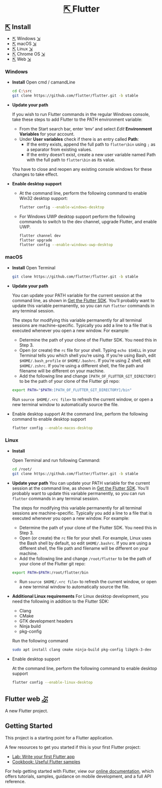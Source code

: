 <h1 align=center>
  <a href=https://flutter.dev>
    ⇱
  </a>
  Flutter
</h1>

## [⇱](https://flutter.dev/docs/get-started/install) Install 
- [⇱](https://flutter.dev/docs/get-started/install/windows) Windows [⇲](#windows)
- [⇱](https://flutter.dev/docs/get-started/install/macos) macOS [⇲](#macos)
- [⇱](https://flutter.dev/docs/get-started/install/linux) Linux [⇲](#linux)
- [⇱](https://flutter.dev/docs/get-started/install/linux) Chrome OS [⇲](#chromeos)
- [⇱](https://flutter.dev/docs/get-started/web) Web [⇲](#web)

### Windows
+ **Install**
  Open cmd / camandLine 
  ```bash
  cd C:\src
  git clone https://github.com/flutter/flutter.git -b stable
  ```
+ **Update your path**

  If you wish to run Flutter commands in the regular Windows console, take these steps to add Flutter to the PATH environment   variable:

  - From the Start search bar, enter ‘env’ and select *Edit* **Environment Variables** for your account.
  - Under **User variables** check if there is an entry called **Path**:
    + If the entry exists, append the full path to `flutter\bin` using `;` as a separator from existing values.
    + If the entry doesn’t exist, create a new user variable named Path with the full path to `flutter\bin` as its value.

  You have to close and reopen any existing console windows for these changes to take effect.
  
+ **Enable desktop support**
  - At the command line, perform the following command to enable Win32 desktop support:

    ```bash
    flutter config --enable-windows-desktop
    ```
  - For Windows UWP desktop support perform the following commands to switch to the dev channel, upgrade Flutter, and enable UWP.

    ```bash
    flutter channel dev
    flutter upgrade
    flutter config --enable-windows-uwp-desktop
    ```
    
### macOS
+ **Install**
  Open Terminal
  ```bash
  git clone https://github.com/flutter/flutter.git -b stable
  ```
  
+ **Update your path**

  You can update your PATH variable for the current session at the command line, as shown in [Get the Flutter SDK](https://flutter.dev/docs/get-started/install/macos#get-sdk). You’ll probably want to update this variable permanently, so you can run `flutter` commands in any terminal session.

  The steps for modifying this variable permanently for all terminal sessions are machine-specific. Typically you add a line to a file that is executed whenever you open a new window. For example:

  - Determine the path of your clone of the Flutter SDK. You need this in Step 3.
  - Open (or create) the `rc` file for your shell. Typing `echo $SHELL` in your Terminal tells you which shell you’re using. If you’re using Bash, edit `$HOME/.bash_profile` or `$HOME/.bashrc`. If you’re using Z shell, edit `$HOME/.zshrc`. If you’re using a different shell, the file path and filename will be different on your machine.
  - Add the following line and change `[PATH_OF_FLUTTER_GIT_DIRECTORY]` to be the path of your clone of the Flutter git repo:

  ```bash
  export PATH="$PATH:[PATH_OF_FLUTTER_GIT_DIRECTORY]/bin"
  ```
  Run `source $HOME/.<rc file>` to refresh the current window, or open a new terminal window to automatically source the file.
  
+ Enable desktop support
  At the command line, perform the following command to enable desktop support
  ```bash
  flutter config --enable-macos-desktop
  ```
  
### Linux
+ **Install**

  Open Terminal and run following Cammand:
  ```bash
  cd /root/
  git clone https://github.com/flutter/flutter.git -b stable
  ```
+ **Update your path**
  You can update your PATH variable for the current session at the command line, as shown in [Get the Flutter SDK](https://flutter.dev/docs/get-started/install/linux#get-sdk). You’ll probably want to update this variable permanently, so you can run `flutter` commands in any terminal session.

  The steps for modifying this variable permanently for all terminal sessions are machine-specific. Typically you add a line to a file that is executed whenever you open a new window. For example:

  - Determine the path of your clone of the Flutter SDK. You need this in Step 3.
  - Open (or create) the `rc` file for your shell. For example, Linux uses the Bash shell by default, so edit `$HOME/.bashrc`. If you are using a different shell, the file path and filename will be different on your machine.
  - Add the following line and change `/root/flutter` to be the path of your clone of the Flutter git repo:

  ```bash
  export PATH=$PATH:/root/flutter/bin
  ```
  - Run `source $HOME/.<rc file>` to refresh the current window, or open a new terminal window to automatically source the file.

+ **Additional Linux requirements**
  For Linux desktop development, you need the following in addition to the Flutter SDK:

  - Clang
  - CMake
  - GTK development headers
  - Ninja build
  - pkg-config
  
  Run the following command
  ```bash
  sudo apt install clang cmake ninja-build pkg-config libgtk-3-dev
  ```
+ Enable desktop support
  
  At the command line, perform the following command to enable desktop support
  ```bash
  flutter config --enable-linux-desktop
  ```
  
## Flutter web [ぷ](https://ShivaShirsath.github.io/flutter-web)
A new Flutter project.

## Getting Started

This project is a starting point for a Flutter application.

A few resources to get you started if this is your first Flutter project:

- [Lab: Write your first Flutter app](https://flutter.dev/docs/get-started/codelab)
- [Cookbook: Useful Flutter samples](https://flutter.dev/docs/cookbook)

For help getting started with Flutter, view our
[online documentation](https://flutter.dev/docs), which offers tutorials,
samples, guidance on mobile development, and a full API reference.
